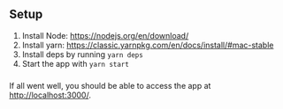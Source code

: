 ## Setup

1. Install Node: https://nodejs.org/en/download/
2. Install yarn: https://classic.yarnpkg.com/en/docs/install/#mac-stable
3. Install deps by running `yarn deps`
4. Start the app with `yarn start`

###

If all went well, you should be able to access the app at [http://localhost:3000/](http://localhost:3000/).

